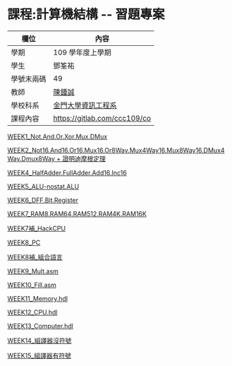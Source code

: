 # 課程:計算機結構 -- 習題專案

欄位 | 內容
-----|--------
學期 | 109 學年度上學期
學生 |  鄧筌祐
學號末兩碼 | 49
教師 | [陳鍾誠](https://www.nqu.edu.tw/educsie/index.php?act=blog&code=list&ids=4)
學校科系 | [金門大學資訊工程系](https://www.nqu.edu.tw/educsie/index.php)
課程內容 | https://gitlab.com/ccc109/co

[WEEK1_Not.And.Or.Xor.Mux.DMux](https://github.com/Deng-James/HW/blob/main/HW1.md) 

[WEEK2_Not16.And16.Or16.Mux16.Or8Way.Mux4Way16.Mux8Way16.DMux4Way.Dmux8Way + 證明迪摩根定理](https://github.com/Deng-James/HW/blob/main/HW2.md)

[WEEK4_HalfAdder.FullAdder.Add16.Inc16](https://github.com/Deng-James/HW/blob/main/HW3.md)

[WEEK5_ALU-nostat.ALU](https://github.com/Deng-James/HW/blob/main/HW4.md)

[WEEK6_DFF.Bit.Register](https://github.com/Deng-James/HW/blob/main/HW5.md)

[WEEK7_RAM8.RAM64.RAM512.RAM4K.RAM16K](https://github.com/Deng-James/HW/blob/main/HW6.md)

[WEEK7補_HackCPU](https://github.com/Deng-James/HW/blob/main/HW7%E8%A3%9C.md)

[WEEK8_PC](https://github.com/Deng-James/HW/blob/main/HW7.md)

[WEEK8補_組合語言](https://github.com/Deng-James/HW/blob/main/HW8%E8%A3%9C.md)

[WEEK9_Mult.asm](https://github.com/Deng-James/HW/blob/main/HW8.md)

[WEEK10_Fill.asm](https://github.com/Deng-James/HW/blob/main/HW9.md)

[WEEK11_Memory.hdl](https://github.com/Deng-James/HW/blob/main/HW10.md)

[WEEK12_CPU.hdl](https://github.com/Deng-James/HW/blob/main/HW11.md)

[WEEK13_Computer.hdl](https://github.com/Deng-James/HW/blob/main/HW12.md)

[WEEK14_組譯器沒符號](https://github.com/Deng-James/HW/blob/main/%E4%BD%9C%E6%A5%AD14.md)

[WEEK15_組譯器有符號](https://github.com/Deng-James/HW/blob/main/%E4%BD%9C%E6%A5%AD15.md)
